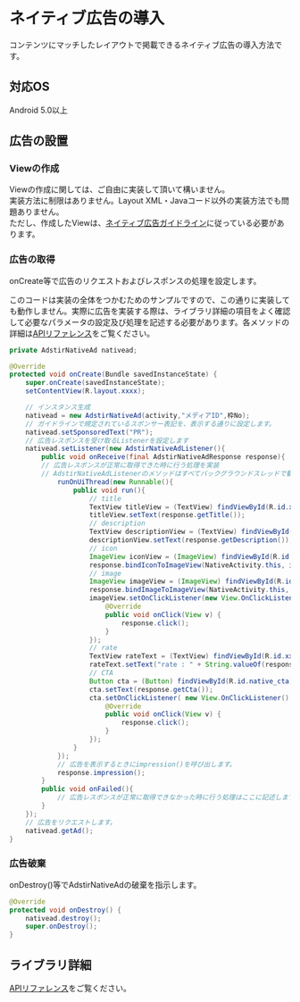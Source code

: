 # ネイティブ広告の導入

コンテンツにマッチしたレイアウトで掲載できるネイティブ広告の導入方法です。

## 対応OS

Android 5.0以上

## 広告の設置

### Viewの作成

Viewの作成に関しては、ご自由に実装して頂いて構いません。  
実装方法に制限はありません。Layout XML・Javaコード以外の実装方法でも問題ありません。  
ただし、作成したViewは、[ネイティブ広告ガイドライン](https://github.com/united-adstir/AdStir-Integration-Guide-Web/wiki/%E3%83%8D%E3%82%A4%E3%83%86%E3%82%A3%E3%83%96%E5%BA%83%E5%91%8A%E3%82%AC%E3%82%A4%E3%83%89%E3%83%A9%E3%82%A4%E3%83%B3 "ネイティブ広告ガイドライン")に従っている必要があります。

### 広告の取得

onCreate等で広告のリクエストおよびレスポンスの処理を設定します。

このコードは実装の全体をつかむためのサンプルですので、この通りに実装しても動作しません。実際に広告を実装する際は、ライブラリ詳細の項目をよく確認して必要なパラメータの設定及び処理を記述する必要があります。各メソッドの詳細は[APIリファレンス](../../api/index.md#ネイティブ広告)をご覧ください。

```java
private AdstirNativeAd nativead;

@Override
protected void onCreate(Bundle savedInstanceState) {
    super.onCreate(savedInstanceState);
    setContentView(R.layout.xxxx);

    // インスタンス生成
    nativead = new AdstirNativeAd(activity,"メディアID",枠No);
    // ガイドラインで規定されているスポンサー表記を、表示する通りに設定します。
    nativead.setSponsoredText("PR");
    // 広告レスポンスを受け取るListenerを設定します
    nativead.setListener(new AdstirNativeAdListener(){
        public void onReceive(final AdstirNativeAdResponse response){
        // 広告レスポンスが正常に取得できた時に行う処理を実装
        // AdstirNativeAdListenerのメソッドはすべてバックグラウンドスレッドで動作します。
            runOnUiThread(new Runnable(){
                public void run(){
                    // title
                    TextView titleView = (TextView) findViewById(R.id.xxxx);
                    titleView.setText(response.getTitle());
                    // description
                    TextView descriptionView = (TextView) findViewById(R.id.xxxx);
                    descriptionView.setText(response.getDescription());
                    // icon
                    ImageView iconView = (ImageView) findViewById(R.id.xxxx);
                    response.bindIconToImageView(NativeActivity.this, iconView);
                    // image
                    ImageView imageView = (ImageView) findViewById(R.id.xxxx);
                    response.bindImageToImageView(NativeActivity.this, imageView);
                    imageView.setOnClickListener(new View.OnClickListener() {
                        @Override
                        public void onClick(View v) {
                            response.click();
                        }
                    });
                    // rate
                    TextView rateText = (TextView) findViewById(R.id.xxxx);
                    rateText.setText("rate : " + String.valueOf(response.getRating()));
                    // CTA
                    Button cta = (Button) findViewById(R.id.native_cta);
                    cta.setText(response.getCta());
                    cta.setOnClickListener( new View.OnClickListener() {
                        @Override
                        public void onClick(View v) {
                            response.click();
                        }
                    });
                }
            });
            // 広告を表示するときにimpression()を呼び出します。
            response.impression();
        }
        public void onFailed(){
            // 広告レスポンスが正常に取得できなかった時に行う処理はここに記述します。
        }
    });
    // 広告をリクエストします。
    nativead.getAd();
}
```

### 広告破棄

onDestroy()等でAdstirNativeAdの破棄を指示します。

```java
@Override
protected void onDestroy() {
    nativead.destroy();
    super.onDestroy();
}
```

## ライブラリ詳細

[APIリファレンス](../../api/index.md#ネイティブ広告)をご覧ください。
